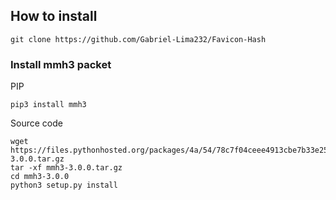 ## How to install 

```
git clone https://github.com/Gabriel-Lima232/Favicon-Hash
```

### Install mmh3 packet

PIP

```
pip3 install mmh3
```


Source code

```
wget https://files.pythonhosted.org/packages/4a/54/78c7f04ceee4913cbe7b33e253867c1da2291c80dfa6062dc6aaabb6cef8/mmh3-3.0.0.tar.gz
tar -xf mmh3-3.0.0.tar.gz
cd mmh3-3.0.0
python3 setup.py install
```
